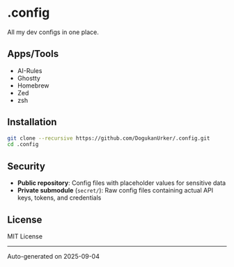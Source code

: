 # .config

All my dev configs in one place.

## Apps/Tools

- AI-Rules
- Ghostty
- Homebrew
- Zed
- zsh

## Installation

```bash
git clone --recursive https://github.com/DogukanUrker/.config.git
cd .config
```

## Security

- **Public repository**: Config files with placeholder values for sensitive data
- **Private submodule** (`secret/`): Raw config files containing actual API keys, tokens, and credentials

## License

MIT License

---

Auto-generated on 2025-09-04
